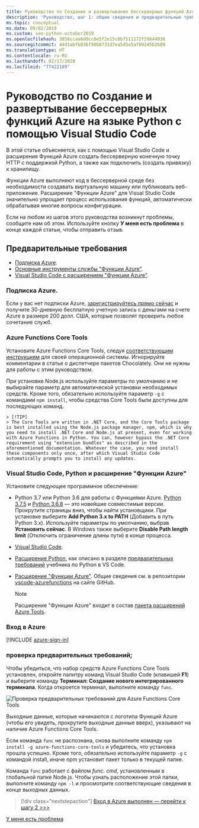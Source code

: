```yaml
---
title: Руководство по Создание и развертывание бессерверных функций Azure на Python с помощью VS Code
description: 'Руководство, шаг 1: общие сведения и предварительные требования.'
ms.topic: conceptual
ms.date: 09/02/2019
ms.custom: seo-python-october2019
ms.openlocfilehash: 3056ccaa6d0cc8e5f2e15c6b7511172f59644936
ms.sourcegitcommit: 44d1abfb836f90b8731d7ea5d5a5af09245b2b89
ms.translationtype: HT
ms.contentlocale: ru-RU
ms.lasthandoff: 02/17/2020
ms.locfileid: "77422189"
---
```

# <a name="tutorial-create-and-deploy-serverless-azure-functions-in-python-with-visual-studio-code"></a>Руководство по Создание и развертывание бессерверных функций Azure на языке Python с помощью Visual Studio Code

В этой статье объясняется, как с помощью Visual Studio Code и расширения Функций Azure создать бессерверную конечную точку HTTP с поддержкой Python, а также как подключить (создать привязку) к хранилищу.

Функции Azure выполняют код в бессерверной среде без необходимости создавать виртуальную машину или публиковать веб-приложение. Расширение "Функции Azure" для Visual Studio Code значительно упрощает процесс использования функций, автоматически обрабатывая многие вопросы конфигурации.

Если на любом из шагов этого руководства возникнут проблемы, сообщите нам об этом. Используйте кнопку **У меня есть проблема** в конце каждой статьи, чтобы отправить отзыв.

## <a name="prerequisites"></a>Предварительные требования

- [Подписка Azure](#azure-subscription).
- [Основные инструменты службы "Функции Azure"](#azure-functions-core-tools).
- [Visual Studio Code с расширением "Функции Azure"](#visual-studio-code-python-and-the-azure-functions-extension).

### <a name="azure-subscription"></a>Подписка Azure.

Если у вас нет подписки Azure, [зарегистрируйтесь прямо сейчас](https://azure.microsoft.com/free/?utm_source=campaign&utm_campaign=vscode-tutorial-functions-extension&mktingSource=vscode-tutorial-functions-extension) и получите 30-дневную бесплатную учетную запись с деньгами на счете Azure в размере 200 долл. США, которые позволят проверить любое сочетание служб.

### <a name="azure-functions-core-tools"></a>Azure Functions Core Tools

Установите Azure Functions Core Tools, следуя [соответствующим инструкциям](/azure/azure-functions/functions-run-local#v2) для своей операционной системы. Игнорируйте комментарии в статье о диспетчере пакетов Chocolately. Они не нужны для работы с этим руководством.

При установке Node.js используйте параметры по умолчанию и *не* выбирайте параметр для автоматической установки необходимых средств.  Кроме того, обязательно используйте параметр `-g` с командами `npm install`, чтобы средства Core Tools были доступны для последующих команд.

    > [!TIP]
    > The Core Tools are written in .NET Core, and the Core Tools package is best installed using the Node.js package manager, npm, which is why you need to install .NET Core and Node.js at present, even for working with Azure Functions in Python. You can, however bypass the .NET Core requirement using "extension bundles" as described in the aforementioned documentation. Whatever the case, you need install these components only once, after which Visual Studio Code automatically prompts you to install any updates.

### <a name="visual-studio-code-python-and-the-azure-functions-extension"></a>Visual Studio Code, Python и расширение "Функции Azure"

Установите следующее программное обеспечение:

- Python 3.7 или Python 3.6 для работы с Функциями Azure. [Python 3.7.5](https://www.python.org/downloads/release/python-375/) и [Python 3.6.8](https://www.python.org/downloads/release/python-368/) — это новейшие совместимые версии. Прокрутите страницы вниз, чтобы найти установщики. При установке выберите **Add Python 3.x to PATH** (Добавить в путь Python 3.x). Используйте параметры по умолчанию, выбрав **Установить сейчас**. В Windows также выберите **Disable Path length limit** (Отключить ограничение длины пути) в конце процесса.
- [Visual Studio Code](https://code.visualstudio.com/).
- [Расширение Python](https://marketplace.visualstudio.com/items?itemName=ms-python.python), как описано в разделе [предварительных требований](https://code.visualstudio.com/docs/python/python-tutorial) учебника по Python в VS Code.
- [Расширение "Функции Azure"](https://marketplace.visualstudio.com/items?itemName=ms-azuretools.vscode-azurefunctions). Общие сведения см. в репозитории [vscode-azurefunctions](https://github.com/Microsoft/vscode-azurefunctions) на сайте GitHub.

    > [!NOTE]
    > Расширение "Функции Azure" входит в состав [пакета расширений Azure Tools](https://marketplace.visualstudio.com/items?itemName=ms-vscode.vscode-node-azure-pack).

### <a name="sign-in-to-azure"></a>Вход в Azure

[!INCLUDE [azure-sign-in](includes/azure-sign-in.md)]

### <a name="verify-prerequisites"></a>проверка предварительных требований;

Чтобы убедиться, что набор средств Azure Functions Core Tools установлен, откройте палитру команд Visual Studio Code (клавишей **F1**) и выберите команду **Терминал: Создание нового интегрированного терминала**. Когда откроется терминал, выполните команду `func`.

![Проверка предварительных требований для Azure Functions Core Tools](media/tutorial-vs-code-serverless-python/check-azure-functions-tools-prerequisites-in-visual-studio-code.png)

Выходные данные, которые начинаются с логотипа Функций Azure (чтобы его увидеть, прокрутите выходные данные вверх), указывают на наличие Azure Functions Core Tools.

Если команда `func` не распознана, снова выполните команду `npm install -g azure-functions-core-tools` и убедитесь, что установка прошла успешно. Кроме того, обязательно используйте параметр `-g` с командой install, иначе npm установит пакет только в текущей папке.

Команда `func` работает с файлом *func. cmd*, установленным в глобальной папке Node.js. Чтобы узнать расположение этой папки, выполните команду `npm -l` и просмотрите соответствующие сведения в конце выходных данных.

> [!div class="nextstepaction"]
> [Вход в Azure выполнен — перейти к шагу 2 >>>](tutorial-vs-code-serverless-python-02.md)

[У меня есть проблема](https://www.research.net/r/PWZWZ52?tutorial=vscode-functions-python&step=01-verify-prerequisites)
